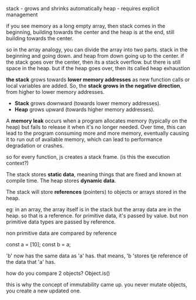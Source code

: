 
stack - grows and shrinks automatically
heap - requires explicit management

if you see memory as a long empty array, then stack comes in the beginning, building towards the center and the heap is at the end, still building towards the center.

so in the array analogy, you can divide the array into two parts. stack in the beginning and going down. and heap from down going up to the center. if the stack goes over the center, then its a stack overflow. but there is still space in the heap. but if the heap goes over, then its called heap exhaustion


**the stack** grows towards **lower memory addresses** as new function calls or local variables are added. So, the **stack grows in the negative direction**, from higher to lower memory addresses.

- **Stack** grows downward (towards lower memory addresses).
- **Heap** grows upward (towards higher memory addresses).

A **memory leak** occurs when a program allocates memory (typically on the heap) but fails to release it when it's no longer needed. Over time, this can lead to the program consuming more and more memory, eventually causing it to run out of available memory, which can lead to performance degradation or crashes.


so for every function, js creates a stack frame. (is this the execution context?) 

The stack stores **static data**, meaning things that are fixed and known at compile time.
The heap stores **dynamic data**. 

The stack will store **references** (pointers) to objects or arrays stored in the heap.

eg: in an array, the array itself is in the stack but the array data are in the heap. so that is a reference.  for primitive data, it's passed by value. but non primitive data types are passed by reference.

non primitive data are compared by reference


const a = [10];
const b = a;

'b' now has the same data as 'a' has. that means, 'b 'stores tje reference of the data that 'a' has.


how do you compare 2 objects? Object.is()

this is why the concept of immutability came up. you never mutate objects, you create a new updated one.
